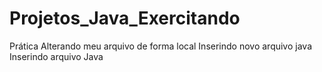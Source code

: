 # Projetos_Java_Exercitando
Prática
Alterando meu arquivo de forma local
Inserindo novo arquivo java
Inserindo arquivo Java

